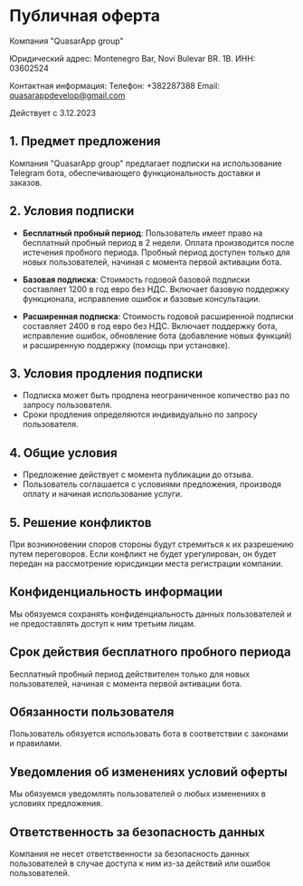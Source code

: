 # Публичная оферта

Компания "QuasarApp group"

Юридический адрес: Montenegro Bar, Novi Bulevar BR. 1B. 
ИНН: 03602524

Контактная информация:
Телефон: +382287388
Email: quasarappdevelop@gmail.com

Действует с 3.12.2023

## 1. Предмет предложения

Компания "QuasarApp group" предлагает подписки на использование Telegram бота, обеспечивающего функциональность доставки и заказов.

## 2. Условия подписки

- **Бесплатный пробный период**: Пользователь имеет право на бесплатный пробный период в 2 недели. Оплата производится после истечения пробного периода. Пробный период доступен только для новых пользователей, начиная с момента первой активации бота.

- **Базовая подписка**: Стоимость годовой базовой подписки составляет 1200 в год евро без НДС. Включает базовую поддержку функционала, исправление ошибок и базовые консультации.

- **Расширенная подписка**: Стоимость годовой расширенной подписки составляет 2400 в год евро без НДС. Включает поддержку бота, исправление ошибок, обновление бота (добавление новых функций) и расширенную поддержку (помощь при установке).

## 3. Условия продления подписки

- Подписка может быть продлена неограниченное количество раз по запросу пользователя.
- Cроки продления определяются индивидуально по запросу пользователя.

## 4. Общие условия

- Предложение действует с момента публикации до отзыва.
- Пользователь соглашается с условиями предложения, производя оплату и начиная использование услуги.

## 5. Решение конфликтов

При возникновении споров стороны будут стремиться к их разрешению путем переговоров. Если конфликт не будет урегулирован, он будет передан на рассмотрение юрисдикции места регистрации компании.

## Конфиденциальность информации

Мы обязуемся сохранять конфиденциальность данных пользователей и не предоставлять доступ к ним третьим лицам.

## Срок действия бесплатного пробного периода

Бесплатный пробный период действителен только для новых пользователей, начиная с момента первой активации бота.

## Обязанности пользователя

Пользователь обязуется использовать бота в соответствии с законами и правилами.

## Уведомления об изменениях условий оферты

Мы обязуемся уведомлять пользователей о любых изменениях в условиях предложения.

## Ответственность за безопасность данных

Компания не несет ответственности за безопасность данных пользователей в случае доступа к ним из-за действий или ошибок пользователей.

